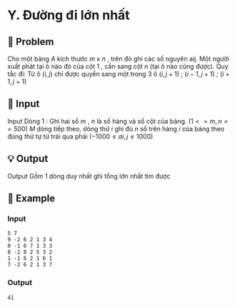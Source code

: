 # Y. Đường đi lớn nhất

## 📖 Problem

Cho một bảng
$A$
kích thước
$m$
x
$n$
, trên đó ghi các số nguyên aij. Một người xuất phát tại ô nào đó của cột
$1$
, cần sang cột
$n$
(tại ô nào cũng được).
Quy tắc đi: Từ ô
$(i,j)$
chỉ được quyền sang một trong
$3$
ô
$(i,j+ 1)$
;
$(i- 1,j+ 1)$
;
$(i+ 1,j+ 1)$


## 🧩 Input

Input
Dòng
$1$
: Ghi hai số
$m$
,
$n$
là số hàng và số cột của bảng.
$(1 <  =m,n<  = 500)$
$M$
dòng tiếp theo, dòng thứ
$i$
ghi đủ
$n$
số trên hàng
$i$
của bảng theo đúng thứ tự từ trái qua phải
$( - 1000 ≤ai,j≤ 1000)$


## 💡 Output

Output
Gồm 1 dòng duy nhất ghi tổng lớn nhất tìm được


## 🧠 Example

### Input

```text
5 7
9 -2 6 2 1 3 4
0 -1 6 7 1 3 3
8 -2 8 2 5 3 2
1 -1 6 2 1 6 1
7 -2 6 2 1 3 7
```

### Output

```text
41
```


